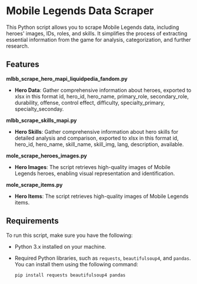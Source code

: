 # Mobile Legends Data Scraper

This Python script allows you to scrape Mobile Legends data, including heroes' images, IDs, roles, and skills. It simplifies the process of extracting essential information from the game for analysis, categorization, and further research.

## Features
**mlbb_scrape_hero_mapi_liquidpedia_fandom.py**
- **Hero Data**: Gather comprehensive information about heroes, exported to xlsx in this format id, hero_id, hero_name, primary_role, secondary_role, durability, offense, control effect, difficulty, specialty_primary, specialty_seconday.

**mlbb_scrape_skills_mapi.py**
- **Hero Skills**: Gather comprehensive information about hero skills for detailed analysis and comparison, exported to xlsx in this format id, hero_id, hero_name, skill_name, skill_img, lang, description, available.

**mole_scrape_heroes_images.py**
- **Hero Images**: The script retrieves high-quality images of Mobile Legends heroes, enabling visual representation and identification.

**mole_scrape_items.py**
- **Hero Items**: The script retrieves high-quality images of Mobile Legends items.

## Requirements

To run this script, make sure you have the following:

- Python 3.x installed on your machine.
- Required Python libraries, such as `requests`, `beautifulsoup4`, and `pandas`. You can install them using the following command:

  ```shell
  pip install requests beautifulsoup4 pandas
